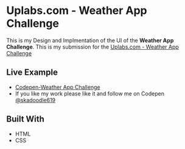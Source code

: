 # Uplabs.com - Weather App Challenge
This is my Design and Implmentation of the UI of the **Weather App Challenge**. This is my submission for the [Uplabs.com - Weather App Challenge](https://www.uplabs.com/challenges/weather-app-challenge)

<blockquote class="imgur-embed-pub" lang="en" data-id="a/cRAqK"><a href="//imgur.com/cRAqK"></a></blockquote><script async src="//s.imgur.com/min/embed.js" charset="utf-8"></script>

## Live Example

* [Codepen-Weather App Challenge](https://codepen.io/skadoodle619/full/gvYGOM)
* If you like my work please like it and follow me on Codepen [@skadoodle619](https://codepen.io/skadoodle619/)

## Built With

* HTML
* CSS
